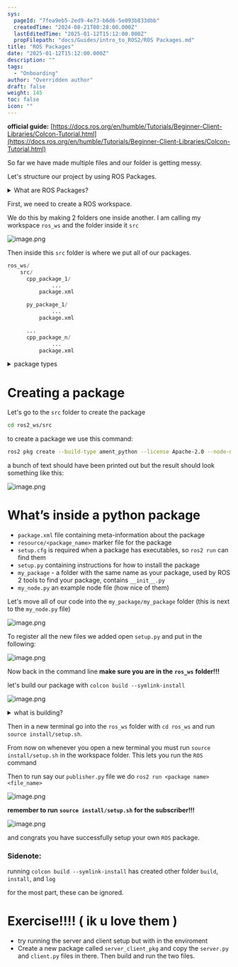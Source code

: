 ```yaml
---
sys:
  pageId: "7fea9eb5-2ed9-4e73-b6d6-5e093b833dbb"
  createdTime: "2024-08-21T00:28:00.000Z"
  lastEditedTime: "2025-01-12T15:12:00.000Z"
  propFilepath: "docs/Guides/intro_to_ROS2/ROS Packages.md"
title: "ROS Packages"
date: "2025-01-12T15:12:00.000Z"
description: ""
tags:
  - "Onboarding"
author: "Overridden author"
draft: false
weight: 145
toc: false
icon: ""
---
```


**official guide:** [https://docs.ros.org/en/humble/Tutorials/Beginner-Client-Libraries/Colcon-Tutorial.html](https://docs.ros.org/en/humble/Tutorials/Beginner-Client-Libraries/Colcon-Tutorial.html)

So far we have made multiple files and our folder is getting messy.

Let's structure our project by using ROS Packages.

<details>

<summary>What are ROS Packages?</summary>

ROS Packages are, as the name implies, packages of code that are highly sharable between ROS developers.

They consist of a folder, `package.xml` file, and source code

```python
      cpp_package_1/
		      ... imagine much code files here ..
          package.xml
```

</details>

First, we need to create a ROS workspace.

We do this by making 2 folders one inside another. I am calling my workspace `ros_ws` and the folder inside it `src`

![image.png](https://prod-files-secure.s3.us-west-2.amazonaws.com/d518164a-d88e-44d1-a4ee-3adb3bd8bce0/70706947-fd18-4537-a67b-e12946812d31/image.png?X-Amz-Algorithm=AWS4-HMAC-SHA256&X-Amz-Content-Sha256=UNSIGNED-PAYLOAD&X-Amz-Credential=ASIAZI2LB466VFPE5Y2R%2F20250416%2Fus-west-2%2Fs3%2Faws4_request&X-Amz-Date=20250416T022223Z&X-Amz-Expires=3600&X-Amz-Security-Token=IQoJb3JpZ2luX2VjELL%2F%2F%2F%2F%2F%2F%2F%2F%2F%2FwEaCXVzLXdlc3QtMiJHMEUCIE9xdP5wmQmk66HX%2BF8HnxVutZ9SJfN%2Br2Ie2IPze9qyAiEA%2BhEytbuLbgvARksHMcUfIbyXpv3O7874a8sNgX3VSqgq%2FwMIOxAAGgw2Mzc0MjMxODM4MDUiDCaHcyLu9jCJeguwzyrcA7m825buug6U5YWlg5vPTxfvBPIQMk46N730K1L%2BHuCAYHFbkTRPJWqkcvQp670vBXSrbxn5cdtv%2FSU23oGbK4Pc%2FEap4StExCozPqiXk%2Batpseuu6HITO6cwsloaVe43ILu4Zw3e0k57m2erSwcokObRzQeHzX8ISGC%2Fe00pk2W15ngdzhgF4Y4Y4FdnVZpsGEqsB7OmV3V4lku7gUIjHtdD%2FGKmtoLoWBb4OF0QjDWMCdvEFIffIs2GVEJzA4hCcd3KARIHYiiFZ7qHFK1%2ByGiZYN4rafEUYmagmGzX5wxX%2FEiTzVgxwXDFpiDnz9Xu84VH5hunZ%2Br9WPK6F%2BnayJv55f5fBJEztBUL%2BAZ3xtkAfNnaIWgwilryeN0xCbDpIxmjAVzR%2BHvqcHwcyT0gqxIxyEUIGFwQtbSRFw5qL3F5WS%2F6oAGDUPz9bDNUv9ZzGY6hRTaoPCMLcmXVKn22tctRuzDHvd6E4P2uiriWU%2BeJnMo5FkD%2F3EM8zE7a81OQqvbBuqYrgOP0IIwSrLFjeI3FbLBnBHYwXI0tKGZ6SUdM9ArNpvNyhIojzCuTmF4wchgL09FWj0afo46m3iIrYPbxXtaWAp9Or73pka8RbktLB2%2BRkwWkTeNXaO6MMCk%2FL8GOqUBonTHfEYV1mAzgpQ6YTurrJfGVl1PpZYzcmTuZ0t74KI%2BSNoijcFmzQOMQrcwVFzsxBYUvx%2FfxVQRfwct%2FzOoTNoQewzh9FaCkRJ9CskU1Hyr8dEz11KpKUPqfNt%2FD0PQsP%2BvubhLAK0K94PSjOlVV647PZ%2FTblCDpdUV3eAZqoJe%2BEY1ydI8TCQYqy4S4ao70p%2B1uwRkf%2BHqQhBvLbv7HykfZr4W&X-Amz-Signature=35435c26b3c09b33280ab4d3ff45cee8253f9318b895ae5fe922447378d4d9e8&X-Amz-SignedHeaders=host&x-id=GetObject)

Then inside this `src` folder is where we put all of our packages.

```python
ros_ws/
    src/
      cpp_package_1/
		      ...
          package.xml

      py_package_1/
		      ...
          package.xml

      ...
      cpp_package_n/
		      ...
          package.xml

```

<details>

<summary>package types</summary>

packages can be either `C++` or python.

the intern file structure is different for each but for this guide we will stick to creating python packages

</details>

# Creating a package

Let's go to the `src` folder to create the package

```bash
cd ros2_ws/src
```

to create a package we use this command:

```bash
ros2 pkg create --build-type ament_python --license Apache-2.0 --node-name my_node my_package
```

a bunch of text should have been printed out but the result should look something like this:

![image.png](https://prod-files-secure.s3.us-west-2.amazonaws.com/d518164a-d88e-44d1-a4ee-3adb3bd8bce0/e6cf1e3f-8512-4a3e-b131-079f800bf3e8/image.png?X-Amz-Algorithm=AWS4-HMAC-SHA256&X-Amz-Content-Sha256=UNSIGNED-PAYLOAD&X-Amz-Credential=ASIAZI2LB466VFPE5Y2R%2F20250416%2Fus-west-2%2Fs3%2Faws4_request&X-Amz-Date=20250416T022223Z&X-Amz-Expires=3600&X-Amz-Security-Token=IQoJb3JpZ2luX2VjELL%2F%2F%2F%2F%2F%2F%2F%2F%2F%2FwEaCXVzLXdlc3QtMiJHMEUCIE9xdP5wmQmk66HX%2BF8HnxVutZ9SJfN%2Br2Ie2IPze9qyAiEA%2BhEytbuLbgvARksHMcUfIbyXpv3O7874a8sNgX3VSqgq%2FwMIOxAAGgw2Mzc0MjMxODM4MDUiDCaHcyLu9jCJeguwzyrcA7m825buug6U5YWlg5vPTxfvBPIQMk46N730K1L%2BHuCAYHFbkTRPJWqkcvQp670vBXSrbxn5cdtv%2FSU23oGbK4Pc%2FEap4StExCozPqiXk%2Batpseuu6HITO6cwsloaVe43ILu4Zw3e0k57m2erSwcokObRzQeHzX8ISGC%2Fe00pk2W15ngdzhgF4Y4Y4FdnVZpsGEqsB7OmV3V4lku7gUIjHtdD%2FGKmtoLoWBb4OF0QjDWMCdvEFIffIs2GVEJzA4hCcd3KARIHYiiFZ7qHFK1%2ByGiZYN4rafEUYmagmGzX5wxX%2FEiTzVgxwXDFpiDnz9Xu84VH5hunZ%2Br9WPK6F%2BnayJv55f5fBJEztBUL%2BAZ3xtkAfNnaIWgwilryeN0xCbDpIxmjAVzR%2BHvqcHwcyT0gqxIxyEUIGFwQtbSRFw5qL3F5WS%2F6oAGDUPz9bDNUv9ZzGY6hRTaoPCMLcmXVKn22tctRuzDHvd6E4P2uiriWU%2BeJnMo5FkD%2F3EM8zE7a81OQqvbBuqYrgOP0IIwSrLFjeI3FbLBnBHYwXI0tKGZ6SUdM9ArNpvNyhIojzCuTmF4wchgL09FWj0afo46m3iIrYPbxXtaWAp9Or73pka8RbktLB2%2BRkwWkTeNXaO6MMCk%2FL8GOqUBonTHfEYV1mAzgpQ6YTurrJfGVl1PpZYzcmTuZ0t74KI%2BSNoijcFmzQOMQrcwVFzsxBYUvx%2FfxVQRfwct%2FzOoTNoQewzh9FaCkRJ9CskU1Hyr8dEz11KpKUPqfNt%2FD0PQsP%2BvubhLAK0K94PSjOlVV647PZ%2FTblCDpdUV3eAZqoJe%2BEY1ydI8TCQYqy4S4ao70p%2B1uwRkf%2BHqQhBvLbv7HykfZr4W&X-Amz-Signature=444204949c5f1cbebe23aac8e56ef03c7253ece6352d9a335069a911b1a9e7e3&X-Amz-SignedHeaders=host&x-id=GetObject)

# What’s inside a python package

- `package.xml` file containing meta-information about the package
- `resource/<package_name>` marker file for the package
- `setup.cfg` is required when a package has executables, so `ros2 run` can find them
- `setup.py` containing instructions for how to install the package
- `my_package` - a folder with the same name as your package, used by ROS 2 tools to find your package, contains `__init__.py`
- `my_node.py` an example node file (how nice of them)

Let's move all of our code into the `my_package/my_package` folder (this is next to the `my_node.py` file)

![image.png](https://prod-files-secure.s3.us-west-2.amazonaws.com/d518164a-d88e-44d1-a4ee-3adb3bd8bce0/9ce58f11-0da9-4d3e-b86d-506a9685d378/image.png?X-Amz-Algorithm=AWS4-HMAC-SHA256&X-Amz-Content-Sha256=UNSIGNED-PAYLOAD&X-Amz-Credential=ASIAZI2LB466VFPE5Y2R%2F20250416%2Fus-west-2%2Fs3%2Faws4_request&X-Amz-Date=20250416T022223Z&X-Amz-Expires=3600&X-Amz-Security-Token=IQoJb3JpZ2luX2VjELL%2F%2F%2F%2F%2F%2F%2F%2F%2F%2FwEaCXVzLXdlc3QtMiJHMEUCIE9xdP5wmQmk66HX%2BF8HnxVutZ9SJfN%2Br2Ie2IPze9qyAiEA%2BhEytbuLbgvARksHMcUfIbyXpv3O7874a8sNgX3VSqgq%2FwMIOxAAGgw2Mzc0MjMxODM4MDUiDCaHcyLu9jCJeguwzyrcA7m825buug6U5YWlg5vPTxfvBPIQMk46N730K1L%2BHuCAYHFbkTRPJWqkcvQp670vBXSrbxn5cdtv%2FSU23oGbK4Pc%2FEap4StExCozPqiXk%2Batpseuu6HITO6cwsloaVe43ILu4Zw3e0k57m2erSwcokObRzQeHzX8ISGC%2Fe00pk2W15ngdzhgF4Y4Y4FdnVZpsGEqsB7OmV3V4lku7gUIjHtdD%2FGKmtoLoWBb4OF0QjDWMCdvEFIffIs2GVEJzA4hCcd3KARIHYiiFZ7qHFK1%2ByGiZYN4rafEUYmagmGzX5wxX%2FEiTzVgxwXDFpiDnz9Xu84VH5hunZ%2Br9WPK6F%2BnayJv55f5fBJEztBUL%2BAZ3xtkAfNnaIWgwilryeN0xCbDpIxmjAVzR%2BHvqcHwcyT0gqxIxyEUIGFwQtbSRFw5qL3F5WS%2F6oAGDUPz9bDNUv9ZzGY6hRTaoPCMLcmXVKn22tctRuzDHvd6E4P2uiriWU%2BeJnMo5FkD%2F3EM8zE7a81OQqvbBuqYrgOP0IIwSrLFjeI3FbLBnBHYwXI0tKGZ6SUdM9ArNpvNyhIojzCuTmF4wchgL09FWj0afo46m3iIrYPbxXtaWAp9Or73pka8RbktLB2%2BRkwWkTeNXaO6MMCk%2FL8GOqUBonTHfEYV1mAzgpQ6YTurrJfGVl1PpZYzcmTuZ0t74KI%2BSNoijcFmzQOMQrcwVFzsxBYUvx%2FfxVQRfwct%2FzOoTNoQewzh9FaCkRJ9CskU1Hyr8dEz11KpKUPqfNt%2FD0PQsP%2BvubhLAK0K94PSjOlVV647PZ%2FTblCDpdUV3eAZqoJe%2BEY1ydI8TCQYqy4S4ao70p%2B1uwRkf%2BHqQhBvLbv7HykfZr4W&X-Amz-Signature=7cb1439a4415d1398aa6267fdf49518f0edda6eaa48baa013e73cac8434637df&X-Amz-SignedHeaders=host&x-id=GetObject)

To register all the new files we added open `setup.py` and put in the following:

![image.png](https://prod-files-secure.s3.us-west-2.amazonaws.com/d518164a-d88e-44d1-a4ee-3adb3bd8bce0/1cd7c262-4cae-4496-9d75-c178537d24a2/image.png?X-Amz-Algorithm=AWS4-HMAC-SHA256&X-Amz-Content-Sha256=UNSIGNED-PAYLOAD&X-Amz-Credential=ASIAZI2LB466VFPE5Y2R%2F20250416%2Fus-west-2%2Fs3%2Faws4_request&X-Amz-Date=20250416T022223Z&X-Amz-Expires=3600&X-Amz-Security-Token=IQoJb3JpZ2luX2VjELL%2F%2F%2F%2F%2F%2F%2F%2F%2F%2FwEaCXVzLXdlc3QtMiJHMEUCIE9xdP5wmQmk66HX%2BF8HnxVutZ9SJfN%2Br2Ie2IPze9qyAiEA%2BhEytbuLbgvARksHMcUfIbyXpv3O7874a8sNgX3VSqgq%2FwMIOxAAGgw2Mzc0MjMxODM4MDUiDCaHcyLu9jCJeguwzyrcA7m825buug6U5YWlg5vPTxfvBPIQMk46N730K1L%2BHuCAYHFbkTRPJWqkcvQp670vBXSrbxn5cdtv%2FSU23oGbK4Pc%2FEap4StExCozPqiXk%2Batpseuu6HITO6cwsloaVe43ILu4Zw3e0k57m2erSwcokObRzQeHzX8ISGC%2Fe00pk2W15ngdzhgF4Y4Y4FdnVZpsGEqsB7OmV3V4lku7gUIjHtdD%2FGKmtoLoWBb4OF0QjDWMCdvEFIffIs2GVEJzA4hCcd3KARIHYiiFZ7qHFK1%2ByGiZYN4rafEUYmagmGzX5wxX%2FEiTzVgxwXDFpiDnz9Xu84VH5hunZ%2Br9WPK6F%2BnayJv55f5fBJEztBUL%2BAZ3xtkAfNnaIWgwilryeN0xCbDpIxmjAVzR%2BHvqcHwcyT0gqxIxyEUIGFwQtbSRFw5qL3F5WS%2F6oAGDUPz9bDNUv9ZzGY6hRTaoPCMLcmXVKn22tctRuzDHvd6E4P2uiriWU%2BeJnMo5FkD%2F3EM8zE7a81OQqvbBuqYrgOP0IIwSrLFjeI3FbLBnBHYwXI0tKGZ6SUdM9ArNpvNyhIojzCuTmF4wchgL09FWj0afo46m3iIrYPbxXtaWAp9Or73pka8RbktLB2%2BRkwWkTeNXaO6MMCk%2FL8GOqUBonTHfEYV1mAzgpQ6YTurrJfGVl1PpZYzcmTuZ0t74KI%2BSNoijcFmzQOMQrcwVFzsxBYUvx%2FfxVQRfwct%2FzOoTNoQewzh9FaCkRJ9CskU1Hyr8dEz11KpKUPqfNt%2FD0PQsP%2BvubhLAK0K94PSjOlVV647PZ%2FTblCDpdUV3eAZqoJe%2BEY1ydI8TCQYqy4S4ao70p%2B1uwRkf%2BHqQhBvLbv7HykfZr4W&X-Amz-Signature=1cb913bb4e4695f8ada786980315b72dd3831a690ba56ddbd378495dacd20c1a&X-Amz-SignedHeaders=host&x-id=GetObject)

Now back in the command line **make sure you are in the** **`ros_ws`** **folder!!!**

let's build our package with `colcon build --symlink-install`

![image.png](https://prod-files-secure.s3.us-west-2.amazonaws.com/d518164a-d88e-44d1-a4ee-3adb3bd8bce0/2f2a0d27-b173-48fd-b189-5f5c0ce65619/image.png?X-Amz-Algorithm=AWS4-HMAC-SHA256&X-Amz-Content-Sha256=UNSIGNED-PAYLOAD&X-Amz-Credential=ASIAZI2LB466VFPE5Y2R%2F20250416%2Fus-west-2%2Fs3%2Faws4_request&X-Amz-Date=20250416T022223Z&X-Amz-Expires=3600&X-Amz-Security-Token=IQoJb3JpZ2luX2VjELL%2F%2F%2F%2F%2F%2F%2F%2F%2F%2FwEaCXVzLXdlc3QtMiJHMEUCIE9xdP5wmQmk66HX%2BF8HnxVutZ9SJfN%2Br2Ie2IPze9qyAiEA%2BhEytbuLbgvARksHMcUfIbyXpv3O7874a8sNgX3VSqgq%2FwMIOxAAGgw2Mzc0MjMxODM4MDUiDCaHcyLu9jCJeguwzyrcA7m825buug6U5YWlg5vPTxfvBPIQMk46N730K1L%2BHuCAYHFbkTRPJWqkcvQp670vBXSrbxn5cdtv%2FSU23oGbK4Pc%2FEap4StExCozPqiXk%2Batpseuu6HITO6cwsloaVe43ILu4Zw3e0k57m2erSwcokObRzQeHzX8ISGC%2Fe00pk2W15ngdzhgF4Y4Y4FdnVZpsGEqsB7OmV3V4lku7gUIjHtdD%2FGKmtoLoWBb4OF0QjDWMCdvEFIffIs2GVEJzA4hCcd3KARIHYiiFZ7qHFK1%2ByGiZYN4rafEUYmagmGzX5wxX%2FEiTzVgxwXDFpiDnz9Xu84VH5hunZ%2Br9WPK6F%2BnayJv55f5fBJEztBUL%2BAZ3xtkAfNnaIWgwilryeN0xCbDpIxmjAVzR%2BHvqcHwcyT0gqxIxyEUIGFwQtbSRFw5qL3F5WS%2F6oAGDUPz9bDNUv9ZzGY6hRTaoPCMLcmXVKn22tctRuzDHvd6E4P2uiriWU%2BeJnMo5FkD%2F3EM8zE7a81OQqvbBuqYrgOP0IIwSrLFjeI3FbLBnBHYwXI0tKGZ6SUdM9ArNpvNyhIojzCuTmF4wchgL09FWj0afo46m3iIrYPbxXtaWAp9Or73pka8RbktLB2%2BRkwWkTeNXaO6MMCk%2FL8GOqUBonTHfEYV1mAzgpQ6YTurrJfGVl1PpZYzcmTuZ0t74KI%2BSNoijcFmzQOMQrcwVFzsxBYUvx%2FfxVQRfwct%2FzOoTNoQewzh9FaCkRJ9CskU1Hyr8dEz11KpKUPqfNt%2FD0PQsP%2BvubhLAK0K94PSjOlVV647PZ%2FTblCDpdUV3eAZqoJe%2BEY1ydI8TCQYqy4S4ao70p%2B1uwRkf%2BHqQhBvLbv7HykfZr4W&X-Amz-Signature=f9e0bf7b9e314f01e706b37634e94075a1321f9c64f603124f8e8f81764a0a96&X-Amz-SignedHeaders=host&x-id=GetObject)

<details>

<summary>what is building?</summary>

if you are a CS major at Rose-Hulman you will learn the answer to this in CSSE132

but TLDR; is it combines all the code files into one program that can be run easily 

</details>

Then in a new terminal go into the `ros_ws` folder with `cd ros_ws` and run `source install/setup.sh`. 

From now on whenever you open a new terminal you must run `source install/setup.sh` in the workspace folder. This lets you run the `ROS` command

Then to run say our `publisher.py` file we do `ros2 run <package name> <file_name>`

![image.png](https://prod-files-secure.s3.us-west-2.amazonaws.com/d518164a-d88e-44d1-a4ee-3adb3bd8bce0/4f4b1219-3a44-4632-aa0a-ce3471699f59/image.png?X-Amz-Algorithm=AWS4-HMAC-SHA256&X-Amz-Content-Sha256=UNSIGNED-PAYLOAD&X-Amz-Credential=ASIAZI2LB466VFPE5Y2R%2F20250416%2Fus-west-2%2Fs3%2Faws4_request&X-Amz-Date=20250416T022223Z&X-Amz-Expires=3600&X-Amz-Security-Token=IQoJb3JpZ2luX2VjELL%2F%2F%2F%2F%2F%2F%2F%2F%2F%2FwEaCXVzLXdlc3QtMiJHMEUCIE9xdP5wmQmk66HX%2BF8HnxVutZ9SJfN%2Br2Ie2IPze9qyAiEA%2BhEytbuLbgvARksHMcUfIbyXpv3O7874a8sNgX3VSqgq%2FwMIOxAAGgw2Mzc0MjMxODM4MDUiDCaHcyLu9jCJeguwzyrcA7m825buug6U5YWlg5vPTxfvBPIQMk46N730K1L%2BHuCAYHFbkTRPJWqkcvQp670vBXSrbxn5cdtv%2FSU23oGbK4Pc%2FEap4StExCozPqiXk%2Batpseuu6HITO6cwsloaVe43ILu4Zw3e0k57m2erSwcokObRzQeHzX8ISGC%2Fe00pk2W15ngdzhgF4Y4Y4FdnVZpsGEqsB7OmV3V4lku7gUIjHtdD%2FGKmtoLoWBb4OF0QjDWMCdvEFIffIs2GVEJzA4hCcd3KARIHYiiFZ7qHFK1%2ByGiZYN4rafEUYmagmGzX5wxX%2FEiTzVgxwXDFpiDnz9Xu84VH5hunZ%2Br9WPK6F%2BnayJv55f5fBJEztBUL%2BAZ3xtkAfNnaIWgwilryeN0xCbDpIxmjAVzR%2BHvqcHwcyT0gqxIxyEUIGFwQtbSRFw5qL3F5WS%2F6oAGDUPz9bDNUv9ZzGY6hRTaoPCMLcmXVKn22tctRuzDHvd6E4P2uiriWU%2BeJnMo5FkD%2F3EM8zE7a81OQqvbBuqYrgOP0IIwSrLFjeI3FbLBnBHYwXI0tKGZ6SUdM9ArNpvNyhIojzCuTmF4wchgL09FWj0afo46m3iIrYPbxXtaWAp9Or73pka8RbktLB2%2BRkwWkTeNXaO6MMCk%2FL8GOqUBonTHfEYV1mAzgpQ6YTurrJfGVl1PpZYzcmTuZ0t74KI%2BSNoijcFmzQOMQrcwVFzsxBYUvx%2FfxVQRfwct%2FzOoTNoQewzh9FaCkRJ9CskU1Hyr8dEz11KpKUPqfNt%2FD0PQsP%2BvubhLAK0K94PSjOlVV647PZ%2FTblCDpdUV3eAZqoJe%2BEY1ydI8TCQYqy4S4ao70p%2B1uwRkf%2BHqQhBvLbv7HykfZr4W&X-Amz-Signature=3b928e8edaef360e3273440dd7cbb8077ceb63b508a066c1c1e2e028dcc8696c&X-Amz-SignedHeaders=host&x-id=GetObject)

**remember to run** **`source install/setup.sh`** **for the subscriber!!!**

![image.png](https://prod-files-secure.s3.us-west-2.amazonaws.com/d518164a-d88e-44d1-a4ee-3adb3bd8bce0/02121119-dad4-49ec-8356-c956108b4243/image.png?X-Amz-Algorithm=AWS4-HMAC-SHA256&X-Amz-Content-Sha256=UNSIGNED-PAYLOAD&X-Amz-Credential=ASIAZI2LB466VFPE5Y2R%2F20250416%2Fus-west-2%2Fs3%2Faws4_request&X-Amz-Date=20250416T022223Z&X-Amz-Expires=3600&X-Amz-Security-Token=IQoJb3JpZ2luX2VjELL%2F%2F%2F%2F%2F%2F%2F%2F%2F%2FwEaCXVzLXdlc3QtMiJHMEUCIE9xdP5wmQmk66HX%2BF8HnxVutZ9SJfN%2Br2Ie2IPze9qyAiEA%2BhEytbuLbgvARksHMcUfIbyXpv3O7874a8sNgX3VSqgq%2FwMIOxAAGgw2Mzc0MjMxODM4MDUiDCaHcyLu9jCJeguwzyrcA7m825buug6U5YWlg5vPTxfvBPIQMk46N730K1L%2BHuCAYHFbkTRPJWqkcvQp670vBXSrbxn5cdtv%2FSU23oGbK4Pc%2FEap4StExCozPqiXk%2Batpseuu6HITO6cwsloaVe43ILu4Zw3e0k57m2erSwcokObRzQeHzX8ISGC%2Fe00pk2W15ngdzhgF4Y4Y4FdnVZpsGEqsB7OmV3V4lku7gUIjHtdD%2FGKmtoLoWBb4OF0QjDWMCdvEFIffIs2GVEJzA4hCcd3KARIHYiiFZ7qHFK1%2ByGiZYN4rafEUYmagmGzX5wxX%2FEiTzVgxwXDFpiDnz9Xu84VH5hunZ%2Br9WPK6F%2BnayJv55f5fBJEztBUL%2BAZ3xtkAfNnaIWgwilryeN0xCbDpIxmjAVzR%2BHvqcHwcyT0gqxIxyEUIGFwQtbSRFw5qL3F5WS%2F6oAGDUPz9bDNUv9ZzGY6hRTaoPCMLcmXVKn22tctRuzDHvd6E4P2uiriWU%2BeJnMo5FkD%2F3EM8zE7a81OQqvbBuqYrgOP0IIwSrLFjeI3FbLBnBHYwXI0tKGZ6SUdM9ArNpvNyhIojzCuTmF4wchgL09FWj0afo46m3iIrYPbxXtaWAp9Or73pka8RbktLB2%2BRkwWkTeNXaO6MMCk%2FL8GOqUBonTHfEYV1mAzgpQ6YTurrJfGVl1PpZYzcmTuZ0t74KI%2BSNoijcFmzQOMQrcwVFzsxBYUvx%2FfxVQRfwct%2FzOoTNoQewzh9FaCkRJ9CskU1Hyr8dEz11KpKUPqfNt%2FD0PQsP%2BvubhLAK0K94PSjOlVV647PZ%2FTblCDpdUV3eAZqoJe%2BEY1ydI8TCQYqy4S4ao70p%2B1uwRkf%2BHqQhBvLbv7HykfZr4W&X-Amz-Signature=b5c406a46fceb4c9687b503d404c362912448658224ea7c6142f3ec29c2ae997&X-Amz-SignedHeaders=host&x-id=GetObject)

and congrats you have successfully setup your own `ROS` package.

### Sidenote:

running `colcon build --symlink-install` has created other folder `build`, `install`, and `log`

for the most part, these can be ignored.

# Exercise!!!! ( ik u love them )

- try running the server and client setup but with in the enviroment
- Create a new package called `server_client_pkg` and copy the `server.py` and `client.py` files in there. Then build and run the two files.
